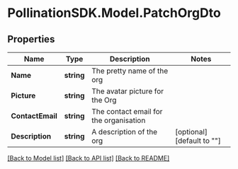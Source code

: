 
# PollinationSDK.Model.PatchOrgDto

## Properties

Name | Type | Description | Notes
------------ | ------------- | ------------- | -------------
**Name** | **string** | The pretty name of the org | 
**Picture** | **string** | The avatar picture for the Org | 
**ContactEmail** | **string** | The contact email for the organisation | 
**Description** | **string** | A description of the org | [optional] [default to ""]

[[Back to Model list]](../README.md#documentation-for-models)
[[Back to API list]](../README.md#documentation-for-api-endpoints)
[[Back to README]](../README.md)

